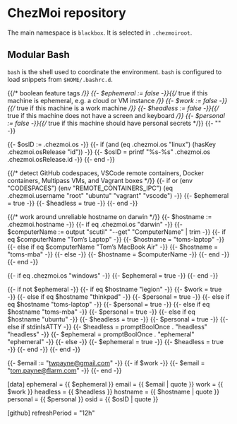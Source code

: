 # ChezMoi repository

The main namespace is `blackbox`. It is selected in `.chezmoiroot`.

## Modular Bash

`bash` is the shell used to coordinate the environment. `bash` is
configured to load snippets from `$HOME/.bashrc.d`.


{{/* boolean feature tags */}}
{{- $ephemeral := false -}}{{/* true if this machine is ephemeral, e.g. a cloud or VM instance */}}
{{- $work := false -}}{{/* true if this machine is a work machine */}}
{{- $headless := false -}}{{/* true if this machine does not have a screen and keyboard */}}
{{- $personal := false -}}{{/* true if this machine should have personal secrets */}}
{{- "" -}}

{{- $osID := .chezmoi.os -}}
{{- if (and (eq .chezmoi.os "linux") (hasKey .chezmoi.osRelease "id")) -}}
{{-   $osID = printf "%s-%s" .chezmoi.os .chezmoi.osRelease.id -}}
{{- end -}}

{{/* detect GitHub codespaces, VSCode remote containers, Docker containers, Multipass VMs, and Vagrant boxes */}}
{{- if or (env "CODESPACES") (env "REMOTE_CONTAINERS_IPC") (eq .chezmoi.username "root" "ubuntu" "vagrant" "vscode") -}}
{{-   $ephemeral = true -}}
{{-   $headless = true -}}
{{- end -}}

{{/* work around unreliable hostname on darwin */}}
{{- $hostname := .chezmoi.hostname -}}
{{- if eq .chezmoi.os "darwin" -}}
{{-   $computerName := output "scutil" "--get" "ComputerName" | trim -}}
{{-   if eq $computerName "Tom’s Laptop" -}}
{{-     $hostname = "toms-laptop" -}}
{{-   else if eq $computerName "Tom’s MacBook Air" -}}
{{-     $hostname = "toms-mba" -}}
{{-   else -}}
{{-     $hostname = $computerName -}}
{{-   end -}}
{{- end -}}

{{- if eq .chezmoi.os "windows" -}}
{{-   $ephemeral = true -}}
{{- end -}}

{{- if not $ephemeral -}}
{{-   if eq $hostname "legion" -}}
{{-     $work = true -}}
{{-   else if eq $hostname "thinkpad" -}}
{{-     $personal = true -}}
{{-   else if eq $hostname "toms-laptop" -}}
{{-     $personal = true -}}
{{-   else if eq $hostname "toms-mba" -}}
{{-     $personal = true -}}
{{-   else if eq $hostname "ubuntu" -}}
{{-     $headless = true -}}
{{-     $personal = true -}}
{{-   else if stdinIsATTY -}}
{{-     $headless = promptBoolOnce . "headless" "headless" -}}
{{-     $ephemeral = promptBoolOnce . "ephemeral" "ephemeral" -}}
{{-   else -}}
{{-     $ephemeral = true -}}
{{-     $headless = true -}}
{{-   end -}}
{{- end -}}

{{- $email := "twpayne@gmail.com" -}}
{{- if $work -}}
{{-   $email = "tom.payne@flarm.com" -}}
{{- end -}}

[data]
    ephemeral = {{ $ephemeral }}
    email = {{ $email | quote }}
    work = {{ $work }}
    headless = {{ $headless }}
    hostname = {{ $hostname | quote }}
    personal = {{ $personal }}
    osid = {{ $osID | quote }}

[github]
    refreshPeriod = "12h"
